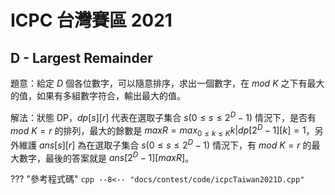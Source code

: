 # ICPC 台灣賽區 2021

## D - Largest Remainder
題意：給定 $D$ 個各位數字，可以隨意排序，求出一個數字，在 $mod\ K$ 之下有最大的值，如果有多組數字符合，輸出最大的值。

解法：狀態 DP，$dp[s][r]$ 代表在選取子集合 $s(0\le s\le 2^D-1)$ 情況下，是否有 $mod\ K=r$ 的排列，最大的餘數是 $maxR = max_{0\le k\le K}{k|dp[2^D-1][k]=1}$，另外維護 $ans[s][r]$ 為在選取子集合 $s(0\le s\le 2^D-1)$ 情況下，有 $mod\ K=r$ 的最大數字，最後的答案就是 $ans[2^D-1][maxR]$。

??? "參考程式碼"
    ```cpp
    --8<-- "docs/contest/code/icpcTaiwan2021D.cpp"
    ```